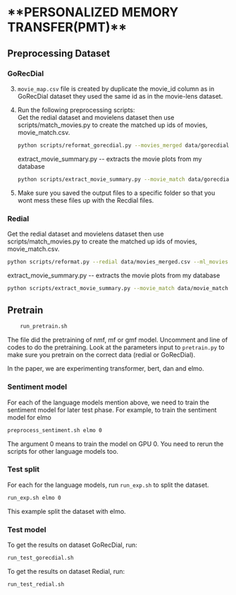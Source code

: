 <h1>**PERSONALIZED MEMORY TRANSFER(PMT)**</h1>


## Preprocessing Dataset

### GoRecDial
3. ```movie_map.csv``` file is created by duplicate the movie_id column as in GoRecDial dataset they used
the same id as in the movie-lens dataset. 
4. Run the following preprocessing scripts:  
    Get the redial dataset and movielens dataset then use scripts/match_movies.py to create the matched up ids of movies, movie_match.csv.
    ```bash
    python scripts/reformat_gorecdial.py --movies_merged data/gorecdial/movies_gorecdial.csv --ml_movies data/ml-latest/movies.csv --output movie_match.csv 
    ```
     extract_movie_summary.py -- extracts the movie plots from my database
    ```bash
    python scripts/extract_movie_summary.py --movie_match data/gorecdial/movie_match.csv --output movie_plot.csv
    ```
   
5. Make sure you saved the output files to a specific folder so that you wont mess these files up with the Recdial files.

### Redial
Get the redial dataset and movielens dataset then use scripts/match_movies.py to create the matched up ids of movies, movie_match.csv.

```bash
python scripts/reformat.py --redial data/movies_merged.csv --ml_movies data/ml-latest/movies.csv --output movie_match.csv 
```

extract_movie_summary.py -- extracts the movie plots from my database
```bash
python scripts/extract_movie_summary.py --movie_match data/movie_match.csv --output movie_plot.csv
```


## Pretrain
```bash
    run_pretrain.sh
```
The file did the pretraining of nmf, mf or gmf model. Uncomment and line of codes to do the pretraining.
Look at the parameters input to ```pretrain.py``` to make sure you pretrain on the correct data (redial or GoRecDial).

In the paper, we are experimenting transformer, bert, dan and elmo.
### Sentiment model
For each of the language models mention above, we need to train the sentiment model for later test phase.
For example, to train the sentiment model for elmo
```bash
preprocess_sentiment.sh elmo 0
```
The argument 0 means to train the model on GPU 0. You need to rerun the scripts for other language models too.

### Test split
For each for the language models, run ```run_exp.sh``` to split the dataset.
```bash
run_exp.sh elmo 0
```
This example split the dataset with elmo.

### Test model
To get the results on dataset GoRecDial, run:
```bash
run_test_gorecdial.sh
```

To get the results on dataset Redial, run:
```bash
run_test_redial.sh
```

